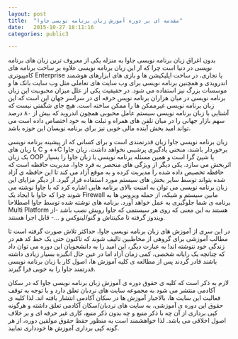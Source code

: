 ```yaml
---
layout: post
title:  "مقدمه ای بر دوره آموزش زبان برنامه نویسی جاوا"
date:   2015-10-27 18:11:16
categories: public3

---
```

بدون اغراق زبان برنامه نویسی جاوا به منزله یکی از معروف ترین زبان های برنامه نویسی در دنیا است چرا که از این زبان برنامه نویسی علاوه بر ساخت برنامه های کامپیوتری Enterprise یا تجاری، در ساخت اپلیکیشن ها و بازی های ابزارهای هوشمند اندرویدی و همچنین برنامه نویسی برای وب سایت های تعاملی مثل وب سایت بانک ها و موسسات بزرگ نیز استفاده می شود. در حقیقیت یکی از علل میزان محبوبیت این زبان برنامه نویسی در میان هزاران برنامه نویس حرفه ای در سراسر جهان این است که این زبان برنامه نویسی غیرممکن ها را ممکن ساخته است. هیچ جای شگفتی نیست که آشنایی با زبان برنامه نویسی سیستم عامل محبوبی همچون اندروید که بیش از ۸۰ درصد سهم بازار جهانی را در میان تلفن های همراه و تبلت ها به خود اختصاص داده است می تواند امید بخش آینده مالی خوبی نیز برای برنامه نویسان این حوزه باشد.

زبان برنامه نویسی جاوا زبان قدرتمندی است و برای کسانی که از پیشینه برنامه نویسی با زبان های C و ++C برخوردار باشند، منحنی یادگیری پرشیبی نخواهد داشت. زبان جاوا یک زبان OOP یا شیئ گرا است و همین مسئله برنامه نویسی با زبان جاوا را بسیار اثربخش می سازد. یکی دیگر از ویژگی های منحصر به فرد جاوا، مدیریت حافظه است که حافظه تخصیص داده شده را مدیریت کرده و به موقع آزاد می کند تا این حافظه ی آزاد شده بتواند توسط سایر بخش های سیستم مورد استفاده قرار گیرد. از دیگر مزایای این زبان برنامه نویسی می توان به امنیت بالای برنامه هایی اشاره کرد که با جاوا نوشته می شوند چرا که جاوا با ایجاد یک Firewall مابین سیستم و شبکه، از حمله ویروس ها به برنامه ی شما جلوگیری به عمل خواهد آورد. برنامه های نوشته شده توسط جاوا اصطلاحا Multi Platform هستند به این معنی که روی هر سیستمی که جاوا رویش نصب باشد -از ویندوز گرفته تا مکینتاش و گنو/لینوکس و ...- قابل اجرا هستند.

در این سری از آموزش های زبان برنامه نویسی جاوا، حداکثر تلاش صورت گرفته است تا مطالب آموزشی برای گروهی از مخاطبین تالیف شوند که تاکنون حتی یک خط کد هم در زندگی خود ننوشته اند! به عبارت دیگر، این امید را به دانشجویان این دوره می توان داد که چنانچه یک رایانه شخصی، کمی زمان آزاد اما در عین حال انگیزه بسیار زیادی داشته باشند قادر گردند پس از مطالعه ی کلیه آموزش ها، اصول کار با زبان برنامه نویسی قدرتمند جاوا را به خوبی فرا گیرند.

لازم به ذکر است که کلیه ی حقوق دوره ی آموزش زبان برنامه نویسی جاوا که در سکان آکادمی منتشر می شود به مجموعه سایت های نردبان تعلق دارد و با توجه به توقف فعالیت این سایت ها، بالاجبار آموزش ها در سکان آکادمی انتشار یافته اند. لذا کلیه ی حقوق این دوره ی آموزشی، به سایت های نردبان/سکان آکادمی تعلق داشته و هرگونه کپی برداری از آن چه با ذکر منبع و چه بدون ذکر منبع، کاری غیر حرفه ای و بر خلاف اصول اخلاقی می باشد. لذا خواهشمند است به منظور حفظ حقوق مولفین دوره، از هر گونه کپی برداری آموزش ها خودداری نمایید.
